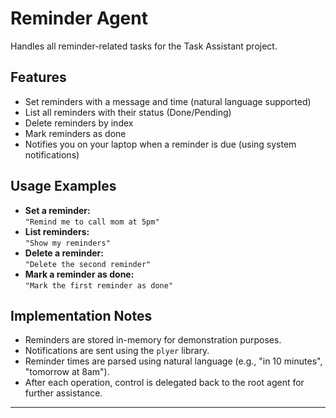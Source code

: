 # Reminder Agent

Handles all reminder-related tasks for the Task Assistant project.

## Features

- Set reminders with a message and time (natural language supported)
- List all reminders with their status (Done/Pending)
- Delete reminders by index
- Mark reminders as done
- Notifies you on your laptop when a reminder is due (using system notifications)

## Usage Examples

- **Set a reminder:**  
  `"Remind me to call mom at 5pm"`
- **List reminders:**  
  `"Show my reminders"`
- **Delete a reminder:**  
  `"Delete the second reminder"`
- **Mark a reminder as done:**  
  `"Mark the first reminder as done"`

## Implementation Notes

- Reminders are stored in-memory for demonstration purposes.
- Notifications are sent using the `plyer` library.
- Reminder times are parsed using natural language (e.g., "in 10 minutes", "tomorrow at 8am").
- After each operation, control is delegated back to the root agent for further assistance.

---